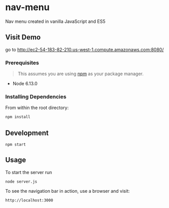 # nav-menu
Nav menu created in vanilla JavaScript and ES5

## Visit Demo
go to http://ec2-54-183-82-210.us-west-1.compute.amazonaws.com:8080/

### Prerequisites

> This assumes you are using [npm](https://www.npmjs.com/) as your package manager.

- Node 6.13.0

### Installing Dependencies

From within the root directory:

```sh
npm install
```

## Development

```
npm start
```

## Usage

To start the server run
```
node server.js
```
To see the navigation bar in action, use a browser and visit:
```
http://localhost:3000
```
